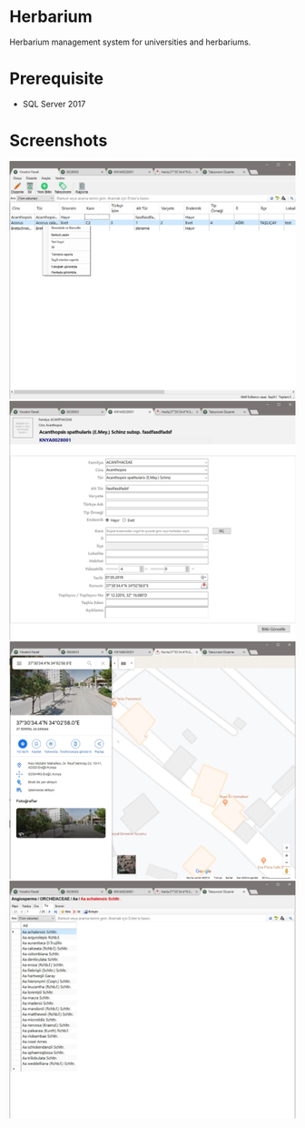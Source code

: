 # Herbarium
Herbarium management system for universities and herbariums. 

# Prerequisite
+ SQL Server 2017

# Screenshots
![resim1](https://raw.githubusercontent.com/ahmetcanaydemir/Herbarium/master/img/1.jpg)
![resim2](https://raw.githubusercontent.com/ahmetcanaydemir/Herbarium/master/img/2.jpg)
![resim3](https://raw.githubusercontent.com/ahmetcanaydemir/Herbarium/master/img/3.jpg)
![resim4](https://raw.githubusercontent.com/ahmetcanaydemir/Herbarium/master/img/4.jpg)
